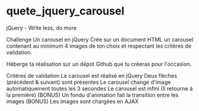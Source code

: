 # quete_jquery_carousel
 jQuery - Write less, do more


Challenge
Un carousel en jQuery
Crée sur un document HTML un carousel contenant au minimum 4 images de ton choix et respectant les critères de validation.

Héberge ta réalisation sur un dépot Github que tu créeras pour l'occasion.

Critéres de validation
Le carousel est réalisé en jQuery
Deux flèches (précédent & suivant) sont présentes
Le carousel change d'image automatiquement toutes les 3 secondes
Le carousel est infini (Il retourne à la première)
(BONUS) Un fondu d'animation fait la transition entre les images
(BONUS) Les images sont chargées en AJAX
